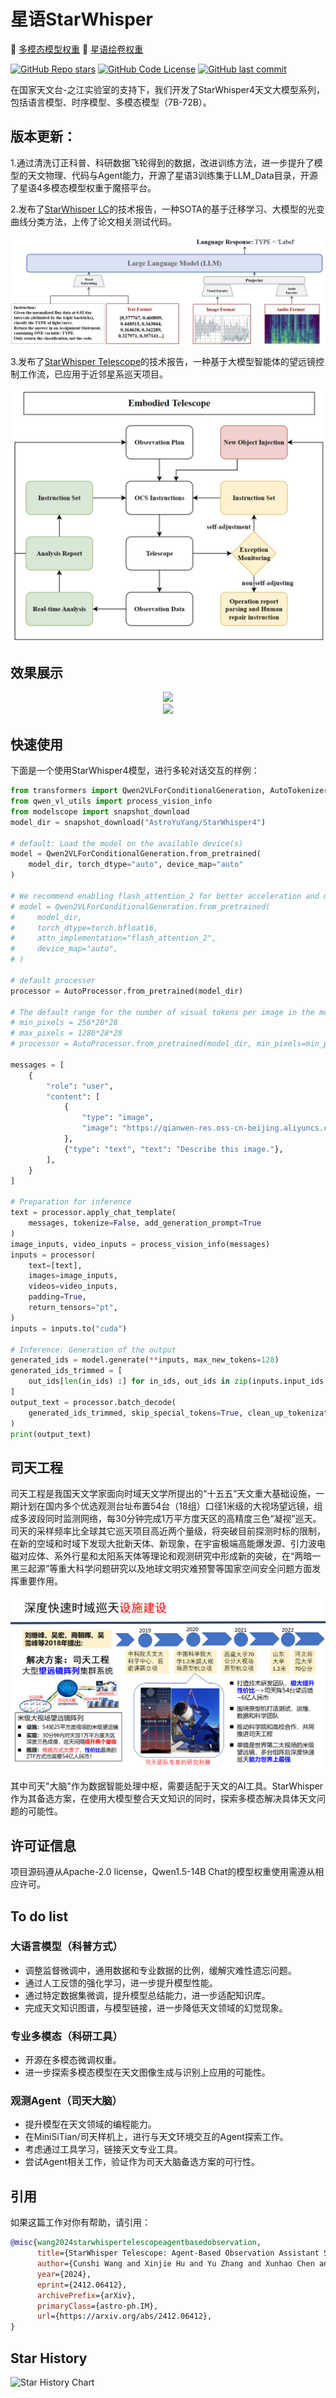 # 星语StarWhisper

🤖 <a href="https://www.modelscope.cn/models/AstroYuYang/StarWhisper4">多模态模型权重</a>
🥳 <a href="https://www.liblib.art/modelinfo/f188f72645024f82bd114344cf82474f">星语绘卷权重</a>

[![GitHub Repo stars](https://img.shields.io/github/stars/Yu-Yang-Li/StarWhisper?style=social)](https://github.com/Yu-Yang-Li/StarWhisper/stargazers)
[![GitHub Code License](https://img.shields.io/github/license/Yu-Yang-Li/StarWhisper)](LICENSE)
[![GitHub last commit](https://img.shields.io/github/last-commit/Yu-Yang-Li/StarWhisper)](https://github.com/Yu-Yang-Li/StarWhisper/commits/main)


在国家天文台-之江实验室的支持下，我们开发了StarWhisper4天文大模型系列，包括语言模型、时序模型、多模态模型（7B-72B）。 

## 版本更新：

1.通过清洗订正科普、科研数据飞轮得到的数据，改进训练方法，进一步提升了模型的天文物理、代码与Agent能力，开源了星语3训练集于LLM_Data目录，开源了星语4多模态模型权重于魔搭平台。

2.发布了[StarWhisper LC](https://spj.science.org/doi/epdf/10.34133/icomputing.0110)的技术报告，一种SOTA的基于迁移学习、大模型的光变曲线分类方法，上传了论文相关测试代码。

<div align=center><img src="example/StarWhisper LC.png"/></div>

3.发布了[StarWhisper Telescope](https://arxiv.org/pdf/2412.06412)的技术报告，一种基于大模型智能体的望远镜控制工作流，已应用于近邻星系巡天项目。

<div align=center><img src="example/Starwhisper Telescope.png"/></div>

## 效果展示

<div align=center><img src="example/图片1.png"/></div>


<div align=center><img src="example/图片2.png"/></div>


## 快速使用

下面是一个使用StarWhisper4模型，进行多轮对话交互的样例：

```python
from transformers import Qwen2VLForConditionalGeneration, AutoTokenizer, AutoProcessor
from qwen_vl_utils import process_vision_info
from modelscope import snapshot_download
model_dir = snapshot_download("AstroYuYang/StarWhisper4")

# default: Load the model on the available device(s)
model = Qwen2VLForConditionalGeneration.from_pretrained(
    model_dir, torch_dtype="auto", device_map="auto"
)

# We recommend enabling flash_attention_2 for better acceleration and memory saving, especially in multi-image and video scenarios.
# model = Qwen2VLForConditionalGeneration.from_pretrained(
#     model_dir,
#     torch_dtype=torch.bfloat16,
#     attn_implementation="flash_attention_2",
#     device_map="auto",
# )

# default processer
processor = AutoProcessor.from_pretrained(model_dir)

# The default range for the number of visual tokens per image in the model is 4-16384. You can set min_pixels and max_pixels according to your needs, such as a token count range of 256-1280, to balance speed and memory usage.
# min_pixels = 256*28*28
# max_pixels = 1280*28*28
# processor = AutoProcessor.from_pretrained(model_dir, min_pixels=min_pixels, max_pixels=max_pixels)

messages = [
    {
        "role": "user",
        "content": [
            {
                "type": "image",
                "image": "https://qianwen-res.oss-cn-beijing.aliyuncs.com/Qwen-VL/assets/demo.jpeg",
            },
            {"type": "text", "text": "Describe this image."},
        ],
    }
]

# Preparation for inference
text = processor.apply_chat_template(
    messages, tokenize=False, add_generation_prompt=True
)
image_inputs, video_inputs = process_vision_info(messages)
inputs = processor(
    text=[text],
    images=image_inputs,
    videos=video_inputs,
    padding=True,
    return_tensors="pt",
)
inputs = inputs.to("cuda")

# Inference: Generation of the output
generated_ids = model.generate(**inputs, max_new_tokens=128)
generated_ids_trimmed = [
    out_ids[len(in_ids) :] for in_ids, out_ids in zip(inputs.input_ids, generated_ids)
]
output_text = processor.batch_decode(
    generated_ids_trimmed, skip_special_tokens=True, clean_up_tokenization_spaces=False
)
print(output_text)

```

## 司天工程

司天工程是我国天文学家面向时域天文学所提出的“十五五”天文重大基础设施，一期计划在国内多个优选观测台址布置54台（18组）口径1米级的大视场望远镜，组成多波段同时监测网络，每30分钟完成1万平方度天区的高精度三色“凝视”巡天。司天的采样频率比全球其它巡天项目高近两个量级，将突破目前探测时标的限制，在新的空域和时域下发现大批新天体、新现象，在宇宙极端高能爆发源、引力波电磁对应体、系外行星和太阳系天体等理论和观测研究中形成新的突破，在“两暗一黑三起源”等重大科学问题研究以及地球文明灾难预警等国家空间安全问题方面发挥重要作用。

<div align=center><img src="example/sitian.png"/></div>

其中司天"大脑"作为数据智能处理中枢，需要适配于天文的AI工具。StarWhisper作为其备选方案，在使用大模型整合天文知识的同时，探索多模态解决具体天文问题的可能性。
## 许可证信息

项目源码遵从Apache-2.0 license，Qwen1.5-14B Chat的模型权重使用需遵从相应许可。

## To do list

### 大语言模型（科普方式）

- 调整监督微调中，通用数据和专业数据的比例，缓解灾难性遗忘问题。
- 通过人工反馈的强化学习，进一步提升模型性能。
- 通过特定数据集微调，提升模型总结能力，进一步适配知识库。
- 完成天文知识图谱，与模型链接，进一步降低天文领域的幻觉现象。

### 专业多模态（科研工具）

- 开源在多模态微调权重。
- 进一步探索多模态模型在天文图像生成与识别上应用的可能性。


### 观测Agent（司天大脑）

- 提升模型在天文领域的编程能力。
- 在MiniSiTian/司天样机上，进行与天文环境交互的Agent探索工作。
- 考虑通过工具学习，链接天文专业工具。
- 尝试Agent相关工作，验证作为司天大脑备选方案的可行性。

## 引用
如果这篇工作对你有帮助，请引用：

```BibTeX
@misc{wang2024starwhispertelescopeagentbasedobservation,
      title={StarWhisper Telescope: Agent-Based Observation Assistant System to Approach AI Astrophysicist}, 
      author={Cunshi Wang and Xinjie Hu and Yu Zhang and Xunhao Chen and Pengliang Du and Yiming Mao and Rui Wang and Yuyang Li and Ying Wu and Hang Yang and Yansong Li and Beichuan Wang and Haiyang Mu and Zheng Wang and Jianfeng Tian and Liang Ge and Yongna Mao and Shengming Li and Xiaomeng Lu and Jinhang Zou and Yang Huang and Ningchen Sun and Jie Zheng and Min He and Yu Bai and Junjie Jin and Hong Wu and Chaohui Shang and Jifeng Liu},
      year={2024},
      eprint={2412.06412},
      archivePrefix={arXiv},
      primaryClass={astro-ph.IM},
      url={https://arxiv.org/abs/2412.06412}, 
}
```
## Star History

![Star History Chart](https://api.star-history.com/svg?repos=Yu-Yang-Li/StarWhisper&type=Date)
